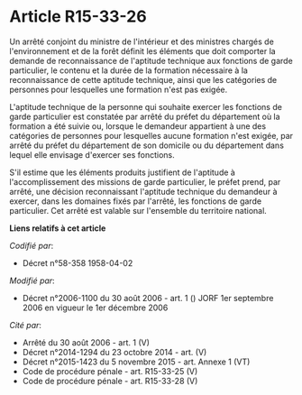 # Article R15-33-26

Un arrêté conjoint du ministre de l'intérieur et des ministres chargés de l'environnement et de la forêt définit les éléments
que doit comporter la demande de reconnaissance de l'aptitude technique aux fonctions de garde particulier, le contenu et la
durée de la formation nécessaire à la reconnaissance de cette aptitude technique, ainsi que les catégories de personnes pour
lesquelles une formation n'est pas exigée.

L'aptitude technique de la personne qui souhaite exercer les fonctions de garde particulier est constatée par arrêté du
préfet du département où la formation a été suivie ou, lorsque le demandeur appartient à une des catégories de personnes pour
lesquelles aucune formation n'est exigée, par arrêté du préfet du département de son domicile ou du département dans lequel
elle envisage d'exercer ses fonctions.

S'il estime que les éléments produits justifient de l'aptitude à l'accomplissement des missions de garde particulier, le
préfet prend, par arrêté, une décision reconnaissant l'aptitude technique du demandeur à exercer, dans les domaines fixés par
l'arrêté, les fonctions de garde particulier. Cet arrêté est valable sur l'ensemble du territoire national.

**Liens relatifs à cet article**

_Codifié par_:

  - Décret n°58-358 1958-04-02

_Modifié par_:

  - Décret n°2006-1100 du 30 août 2006 - art. 1 () JORF 1er septembre 2006 en vigueur le 1er décembre 2006

_Cité par_:

  - Arrêté du 30 août 2006 - art. 1 (V)
  - Décret n°2014-1294 du 23 octobre 2014 - art. (V)
  - Décret n°2015-1423 du 5 novembre 2015 - art. Annexe 1 (VT)
  - Code de procédure pénale - art. R15-33-25 (V)
  - Code de procédure pénale - art. R15-33-28 (V)
